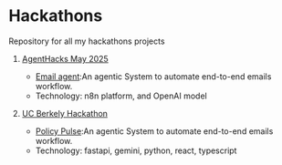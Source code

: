 # Hackathons
Repository for all my hackathons projects

1. <a href="https://www.agenthacks.org/">AgentHacks May 2025</a><br>
   - <a href="https://github.com/noor188/Email-AI-agent-hackathon">Email agent</a>:An agentic System to automate end-to-end emails workflow.<br>
   - Technology: n8n platform, and OpenAI model<br>

2. <a href="https://github.com/UC-Berkeley-AI-Hackathon-Project/PolicyPulse">UC Berkely Hackathon</a>
   - <a href="https://github.com/noor188/Email-AI-agent-hackathon">Policy Pulse</a>:An agentic System to automate end-to-end emails workflow.<br>
   - Technology: fastapi, gemini, python, react, typescript<br>

   

